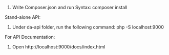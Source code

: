1) Write Composer.json and run Syntax: composer install

Stand-alone API:
1) Under da-api folder, run the following command:
	php -S localhost:9000
	
For API Documentation:
1) Open http://localhost:9000/docs/index.html


